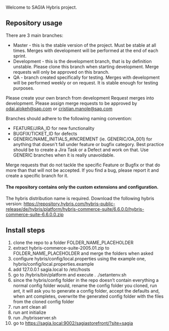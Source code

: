  Welcome to SAGIA Hybris project.

## Repository usage

There are 3 main branches:
- Master - this is the stable version of the project. Must be stable at all times. Merges with development will be performed at the end of each sprint. 
- Development - this is the development branch, that is by definition unstable. Please clone this branch when starting development. Merge requests will only be approved on this branch. 
- QA - branch created specifically for testing. Merges with development will be performed weekly or on request. It is stable enough for testing purposes.

Please create your own branch from development
Request merges into development.
Please assign merge requests to be approved by odai.alokeh@sap.com or cristian.manole@sap.com

Branches should adhere to the following naming convention:
- FEATURE/JIRA_ID for new functionality
- BUGFIX/TICKET_ID for defects
- GENERIC/NAME_INITIALS_#INCREMENT (ie. GENERIC/OA_001) for anything that doesn't fall under feature or bugfix category. 
Best practice should be to create a Jira Task or a Defect and work on that. Use GENERIC branches when it is really unavoidable. 

Merge requests that do not tackle the specific Feature or Bugfix or that do more than that will not be accepted. 
If you find a bug, please report it and create a specific branch for it. 

#### The repository contains only the custom extensions and configuration. 

The hybris distribution name is required. Download the following hybris version:
https://repository.hybris.com/hybris-public-release/de/hybris/platform/hybris-commerce-suite/6.6.0.0/hybris-commerce-suite-6.6.0.0.zip

## Install steps

1. clone the repo to a folder FOLDER_NAME_PLACEHOLDER
2. extract hybris-commerce-suite-2005.01.zip to FOLDER_NAME_PLACEHOLDER and merge the folders when asked
3. configure hybris/config/local.properties using the example one, hybris/config/local.properties.example
4. add 127.0.0.1 sagia.local to /etc/hosts
5. go to /hybris/bin/platform and execute . ./setantenv.sh
6. since the hybris/config folder in the repo doesn’t contain everything a normal config folder would, rename the config folder you cloned, run ant, it will ask you to generate a config folder, accept the defaults and, when ant completes, overwrite the generated config folder with the files from the cloned config folder
7. run ant clean all
8. run ant initialize
9. run ./hybrisserver.sh
10. go to https://sagia.local:9002/sagiastorefront/?site=sagia

